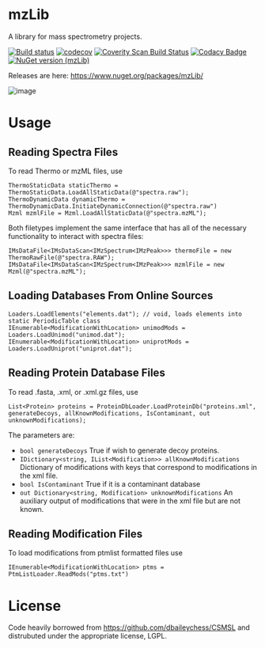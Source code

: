 # mzLib

A library for mass spectrometry projects.



 [![Build status](https://ci.appveyor.com/api/projects/status/s4wix633hmjv0jx4/branch/master?svg=true)](https://ci.appveyor.com/project/smith-chem-wisc/mzlib/branch/master)
 [![codecov](https://codecov.io/gh/smith-chem-wisc/mzLib/branch/master/graph/badge.svg)](https://codecov.io/gh/smith-chem-wisc/mzLib)
 [![Coverity Scan Build Status](https://scan.coverity.com/projects/10000/badge.svg)](https://scan.coverity.com/projects/mzlib)
 [![Codacy Badge](https://api.codacy.com/project/badge/Grade/1047dac2ae8d4d94b104c3cb3ca44926)](https://www.codacy.com/app/solntsev_2/mzLib?utm_source=github.com&amp;utm_medium=referral&amp;utm_content=smith-chem-wisc/mzLib&amp;utm_campaign=Badge_Grade)
 [![NuGet version (mzLib)](https://img.shields.io/nuget/v/mzLib.svg?style=flat-square)](https://www.nuget.org/packages/mzLib/)


Releases are here: https://www.nuget.org/packages/mzLib/

![image](https://user-images.githubusercontent.com/16841846/113908189-df7a6e80-979b-11eb-9a2d-571a53e167ac.png)

# Usage
## Reading Spectra Files
To read Thermo or mzML files, use
```
ThermoStaticData staticThermo = ThermoStaticData.LoadAllStaticData(@"spectra.raw");
ThermoDynamicData dynamicThermo = ThermoDynamicData.InitiateDynamicConnection(@"spectra.raw")
Mzml mzmlFile = Mzml.LoadAllStaticData(@"spectra.mzML");
```
Both filetypes implement the same interface that has all of the necessary functionality to interact with spectra files:
```
IMsDataFile<IMsDataScan<IMzSpectrum<IMzPeak>>> thermoFile = new ThermoRawFile(@"spectra.RAW");
IMsDataFile<IMsDataScan<IMzSpectrum<IMzPeak>>> mzmlFile = new Mzml(@"spectra.mzML");
```
## Loading Databases From Online Sources
```
Loaders.LoadElements("elements.dat"); // void, loads elements into static PeriodicTable class 
IEnumerable<ModificationWithLocation> unimodMods = Loaders.LoadUnimod("unimod.dat");
IEnumerable<ModificationWithLocation> uniprotMods = Loaders.LoadUniprot("uniprot.dat");
```
## Reading Protein Database Files
To read .fasta, .xml, or .xml.gz files, use 
```
List<Protein> proteins = ProteinDbLoader.LoadProteinDb("proteins.xml", generateDecoys, allKnownModifications, IsContaminant, out unknownModifications);
```
The parameters are:
* ```bool generateDecoys``` True if wish to generate decoy proteins.
* ```IDictionary<string, IList<Modification>> allKnownModifications``` Dictionary of modifications with keys that correspond to modifications in the xml file.
* ```bool IsContaminant``` True if it is a contaminant database
* ```out Dictionary<string, Modification> unknownModifications``` An auxiliary output of modifications that were in the xml file but are not known.

## Reading Modification Files
To load modifications from ptmlist formatted files use
```
IEnumerable<ModificationWithLocation> ptms = PtmListLoader.ReadMods("ptms.txt")
```
# License
Code heavily borrowed from https://github.com/dbaileychess/CSMSL and distrubuted under the appropriate license, LGPL.
